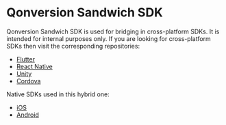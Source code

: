# Qonversion Sandwich SDK
Qonversion Sandwich SDK is used for bridging in cross-platform SDKs. It is intended for internal purposes only.
If you are looking for cross-platform SDKs then visit the corresponding repositories:
- [Flutter](https://github.com/qonversion/flutter-sdk)
- [React Native](https://github.com/qonversion/react-native-sdk)
- [Unity](https://github.com/qonversion/unity-sdk)
- [Cordova](https://github.com/qonversion/cordova-plugin)

Native SDKs used in this hybrid one:
- [iOS](https://github.com/qonversion/qonversion-ios-sdk)
- [Android](https://github.com/qonversion/android-sdk)
